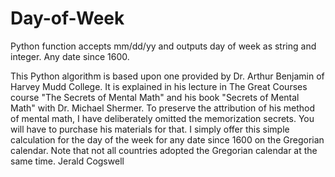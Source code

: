 # Day-of-Week
Python function accepts mm/dd/yy and outputs day of week as string and integer. Any date since 1600.

This Python algorithm is based upon one provided by Dr. Arthur Benjamin of Harvey Mudd College.
It is explained in his lecture in The Great Courses course "The Secrets of Mental Math" and his book
"Secrets of Mental Math" with Dr. Michael Shermer. To preserve the attribution of his method of mental math,
I have deliberately omitted the memorization secrets. You will have to purchase his materials for that.
I simply offer this simple calculation for the day of the week for any date since 1600 on the Gregorian calendar.
Note that not all countries adopted the Gregorian calendar at the same time.
Jerald Cogswell

